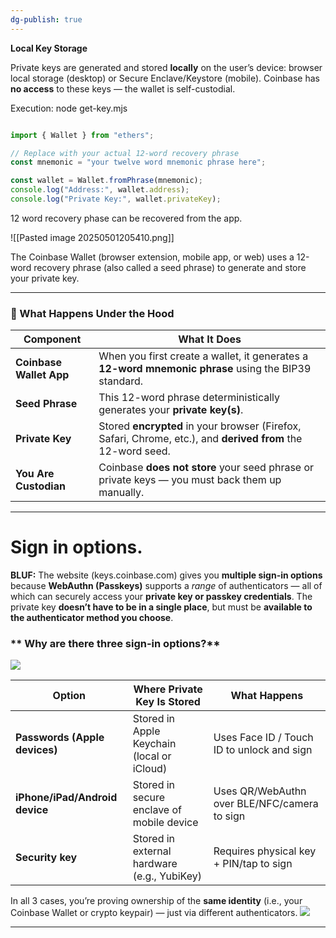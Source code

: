 ```yaml
---
dg-publish: true
---
```

**Local Key Storage**

Private keys are generated and stored **locally** on the user’s device: browser local storage (desktop) or Secure Enclave/Keystore (mobile). Coinbase has **no access** to these keys — the wallet is self-custodial.



Execution: node get-key.mjs
```typescript

import { Wallet } from "ethers";

// Replace with your actual 12-word recovery phrase
const mnemonic = "your twelve word mnemonic phrase here";

const wallet = Wallet.fromPhrase(mnemonic);
console.log("Address:", wallet.address);
console.log("Private Key:", wallet.privateKey);
```

12 word recovery phase can be recovered from the app. 

![[Pasted image 20250501205410.png]]

The Coinbase Wallet (browser extension, mobile app, or web) uses a 12-word recovery phrase (also called a seed phrase) to generate and store your private key.

---

### **🔐 What Happens Under the Hood**

| **Component**           | **What It Does**                                                                                             |
| ----------------------- | ------------------------------------------------------------------------------------------------------------ |
| **Coinbase Wallet App** | When you first create a wallet, it generates a **12-word mnemonic phrase** using the BIP39 standard.         |
| **Seed Phrase**         | This 12-word phrase deterministically generates your **private key(s)**.                                     |
| **Private Key**         | Stored **encrypted** in your browser (Firefox, Safari, Chrome, etc.), and **derived from** the 12-word seed. |
| **You Are Custodian**   | Coinbase **does not store** your seed phrase or private keys — you must back them up manually.               |


---

# Sign in options. 
**BLUF:** The website (keys.coinbase.com) gives you **multiple sign-in options** because **WebAuthn (Passkeys)** supports a _range_ of authenticators — all of which can securely access your **private key or passkey credentials**. The private key **doesn’t have to be in a single place**, but must be **available to the authenticator method you choose**.

### ** Why are there three sign-in options?**
![](https://i.imgur.com/50EIfAM.png)


|**Option**|**Where Private Key Is Stored**|**What Happens**|
|---|---|---|
|**Passwords (Apple devices)**|Stored in Apple Keychain (local or iCloud)|Uses Face ID / Touch ID to unlock and sign|
|**iPhone/iPad/Android device**|Stored in secure enclave of mobile device|Uses QR/WebAuthn over BLE/NFC/camera to sign|
|**Security key**|Stored in external hardware (e.g., YubiKey)|Requires physical key + PIN/tap to sign|

In all 3 cases, you’re proving ownership of the **same identity** (i.e., your Coinbase Wallet or crypto keypair) — just via different authenticators.
![](https://i.imgur.com/wOx75Gt.png)



---


